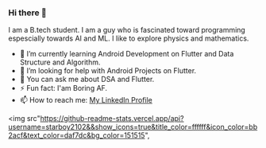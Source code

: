### Hi there 👋

<!--
**starboy2102/starboy2102** is a ✨ _special_ ✨ repository because its `README.md` (this file) appears on your GitHub profile.-->

I am a B.tech student. I am a guy who is fascinated toward programming espescially towards AI and ML. I like to explore physics and mathematics.


- 🌱 I’m currently learning Android Development on Flutter and Data Structure and Algorithm.
- 🤔 I’m looking for help with Android Projects on Flutter.
- 💬 You can ask me about DSA and Flutter.
- ⚡ Fun fact: I'am Boring AF.
- 📫 How to reach me:  [My LinkedIn Profile](https://www.linkedin.com/in/shivam-shrivastava-1ab2841a3/)

<img src"https://github-readme-stats.vercel.app/api?username=starboy2102&&show_icons=true&title_color=ffffff&icon_color=bb2acf&text_color=daf7dc&bg_color=151515",
